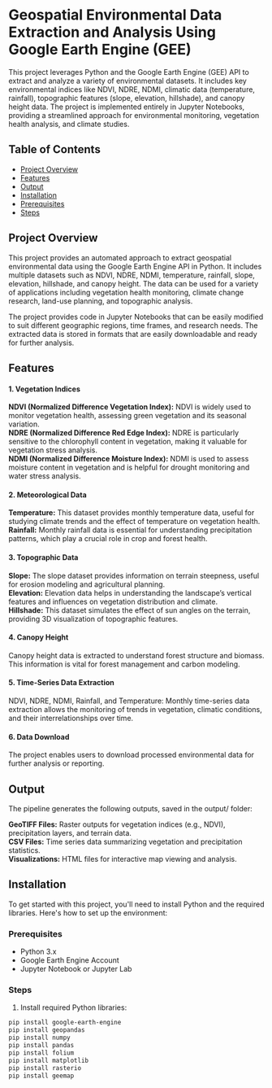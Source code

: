
# Geospatial Environmental Data Extraction and Analysis Using Google Earth Engine (GEE)

This project leverages Python and the Google Earth Engine (GEE) API to extract and analyze a variety of environmental datasets. It includes key environmental indices like NDVI, NDRE, NDMI, climatic data (temperature, rainfall), topographic features (slope, elevation, hillshade), and canopy height data. The project is implemented entirely in Jupyter Notebooks, providing a streamlined approach for environmental monitoring, vegetation health analysis, and climate studies.

## Table of Contents

- [Project Overview](#project-overview)
- [Features](#features)
- [Output](#output)
- [Installation](#installation)
- [Prerequisites](#prerequisites)
- [Steps](#steps)


## Project Overview

This project provides an automated approach to extract geospatial environmental data using the Google Earth Engine API in Python. It includes multiple datasets such as NDVI, NDRE, NDMI, temperature, rainfall, slope, elevation, hillshade, and canopy height. The data can be used for a variety of applications including vegetation health monitoring, climate change research, land-use planning, and topographic analysis.

The project provides code in Jupyter Notebooks that can be easily modified to suit different geographic regions, time frames, and research needs. The extracted data is stored in formats that are easily downloadable and ready for further analysis.

## Features
#### 1. Vegetation Indices
**NDVI (Normalized Difference Vegetation Index):** NDVI is widely used to monitor vegetation health, assessing green vegetation and its seasonal variation.<br>
**NDRE (Normalized Difference Red Edge Index):** NDRE is particularly sensitive to the chlorophyll content in vegetation, making it valuable for vegetation stress analysis.<br>
**NDMI (Normalized Difference Moisture Index):** NDMI is used to assess moisture content in vegetation and is helpful for drought monitoring and water stress analysis.<br>
#### 2. Meteorological Data
**Temperature:** This dataset provides monthly temperature data, useful for studying climate trends and the effect of temperature on vegetation health.<br>
**Rainfall:** Monthly rainfall data is essential for understanding precipitation patterns, which play a crucial role in crop and forest health.<br>
#### 3. Topographic Data
**Slope:** The slope dataset provides information on terrain steepness, useful for erosion modeling and agricultural planning.<br>
**Elevation:** Elevation data helps in understanding the landscape’s vertical features and influences on vegetation distribution and climate.<br>
**Hillshade:** This dataset simulates the effect of sun angles on the terrain, providing 3D visualization of topographic features.<br>
#### 4. Canopy Height
Canopy height data is extracted to understand forest structure and biomass. This information is vital for forest management and carbon modeling.
#### 5. Time-Series Data Extraction
NDVI, NDRE, NDMI, Rainfall, and Temperature: Monthly time-series data extraction allows the monitoring of trends in vegetation, climatic conditions, and their interrelationships over time.
#### 6. Data Download
The project enables users to download processed environmental data for further analysis or reporting.


## Output
The pipeline generates the following outputs, saved in the output/ folder:

**GeoTIFF Files:** Raster outputs for vegetation indices (e.g., NDVI), precipitation layers, and terrain data.<br>
**CSV Files:** Time series data summarizing vegetation and precipitation statistics.<br>
**Visualizations:** HTML files for interactive map viewing and analysis.<br>

## Installation

To get started with this project, you'll need to install Python and the required libraries. Here's how to set up the environment:

### Prerequisites

- Python 3.x
- Google Earth Engine Account
- Jupyter Notebook or Jupyter Lab

### Steps

1. Install required Python libraries:

```bash
pip install google-earth-engine
pip install geopandas
pip install numpy
pip install pandas
pip install folium
pip install matplotlib
pip install rasterio
pip install geemap
